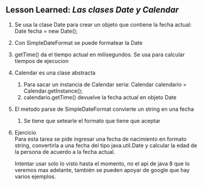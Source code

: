 ## Lesson Learned: *Las clases Date y Calendar*
1. Se usa la clase Date para crear un objeto que contiene la fecha actual: Date fecha = new Date();
2. Con SimpleDateFormat se puede formatear la Date
3. getTime() da el tiempo actual en milisegundos. Se usa para calcular tiempos de ejecucion
4. Calendar es una clase abstracta
   1. Para sacar un instancia de Calendar seria: Calendar calendario = Calendar.getInstance();
   2. calendario.getTime() devuelve la fecha actual en objeto Date
5. El metodo parse de SimpleDateFormat convierte un string en una fecha
   1. Se tiene que setearle el formato que tiene que aceptar
6. Ejercicio  
    Para esta tarea se pide ingresar una fecha de nacimiento en formato string, convertirla a una fecha del tipo java.util.Date y calcular la edad de la persona de acuerdo a la fecha actual.

    Intentar usar solo lo visto hasta el momento, no el api de java 8 que lo veremos mas adelante, también se pueden apoyar de google que hay varios ejemplos.